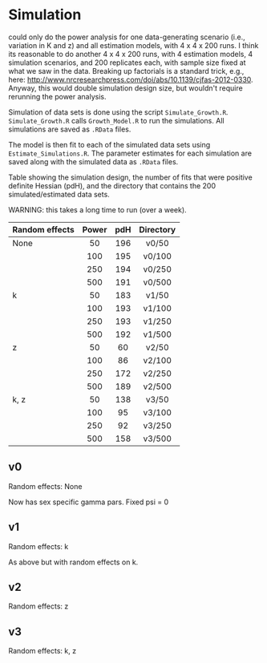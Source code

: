 # Simulation

could only do the power analysis for one data-generating scenario (i.e.,
variation in K and z) and all estimation models, with 4 x 4 x 200 runs.  I
think its reasonable to do another 4 x 4 x 200 runs, with 4 estimation
models, 4 simulation scenarios, and 200 replicates each, with sample size
fixed at what we saw in the data.  Breaking up factorials is a standard
trick, e.g., here:
http://www.nrcresearchpress.com/doi/abs/10.1139/cjfas-2012-0330.  Anyway,
this would double simulation design size, but wouldn't require rerunning
the power analysis.

Simulation of data sets is done using the script `Simulate_Growth.R`. `Simulate_Growth.R` calls
`Growth_Model.R` to run the simulations. All simulations are saved as `.RData`
files.

The model is then fit to each of the simulated data sets using `Estimate_Simulations.R`. The
parameter estimates for each simulation are saved along with the simulated data
as `.RData` files.

Table showing the simulation design, the number of fits that were positive
definite Hessian (pdH), and the directory that contains the 200 simulated/estimated
data sets.

WARNING: this takes a long time to run (over a week).

| Random effects | Power |pdH   | Directory |
| -------------- |:-----:|:----:|:---------:|
| None           | 50    | 196  | v0/50     |
|                | 100   | 195  | v0/100    |
|                | 250   | 194  | v0/250    |
|                | 500   | 191  | v0/500    |
| k              | 50    | 183  | v1/50     |
|                | 100   | 193  | v1/100    |
|                | 250   | 193  | v1/250    |
|                | 500   | 192  | v1/500    |
| z              | 50    | 60   | v2/50     |
|                | 100   | 86   | v2/100    |
|                | 250   | 172  | v2/250    |
|                | 500   | 189  | v2/500    |
| k, z           | 50    | 138  | v3/50     |
|                | 100   | 95   | v3/100    |
|                | 250   | 92   | v3/250    |
|                | 500   | 158  | v3/500    |


## v0

Random effects: None

Now has sex specific gamma pars. Fixed psi = 0


## v1

Random effects: k

As above but with random effects on k.


## v2

Random effects: z


## v3

Random effects: k, z
